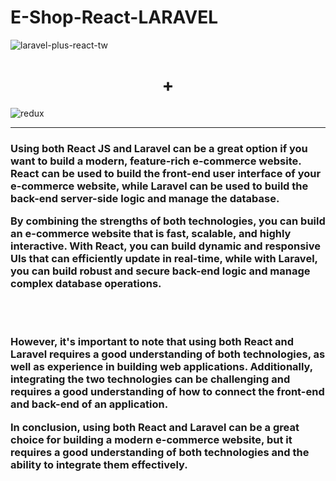 # E-Shop-React-LARAVEL
![laravel-plus-react-tw](https://user-images.githubusercontent.com/91610919/217950347-c9b2ef41-257e-444d-9659-9b0f4a743f96.png)
<h1 align="center">+</h1>
<img src="https://user-images.githubusercontent.com/91610919/218211754-8c9a12e3-3fbe-4c70-b8d7-d328cd909e78.png" alt="redux"/>

<hr>
<h3>Using both React JS and Laravel can be a great option if you want to build a modern, feature-rich e-commerce website. React can be used to build the front-end user interface of your e-commerce website, while Laravel can be used to build the back-end server-side logic and manage the database.

By combining the strengths of both technologies, you can build an e-commerce website that is fast, scalable, and highly interactive. With React, you can build dynamic and responsive UIs that can efficiently update in real-time, while with Laravel, you can build robust and secure back-end logic and manage complex database operations.
</h3>
<br><br>
<h3>
However, it's important to note that using both React and Laravel requires a good understanding of both technologies, as well as experience in building web applications. Additionally, integrating the two technologies can be challenging and requires a good understanding of how to connect the front-end and back-end of an application.

In conclusion, using both React and Laravel can be a great choice for building a modern e-commerce website, but it requires a good understanding of both technologies and the ability to integrate them effectively.
</h3>
